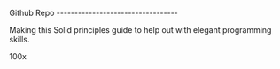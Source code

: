 Github Repo ----------------------------------

Making this Solid principles guide to help out with elegant programming skills.

100x
